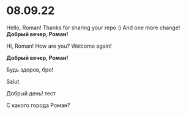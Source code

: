 # 08.09.22


Hello, Roman! Thanks for sharing your repo :)
And one more change!
**Добрый вечер, Роман!**

Hi, Roman! How are you?
Welcome again!

**Добрый вечер, Роман!**

Будь здоров, бро!

Salut 

Добрый день! тест

С какого города Роман?